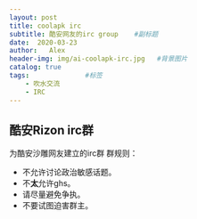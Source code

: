 ```yaml
---
layout: post
title: coolapk irc
subtitle: 酷安网友的irc group    #副标题
date:  2020-03-23
author:   Alex
header-img: img/ai-coolapk-irc.jpg   #背景图片
catalog: true
tags:              #标签
    - 吹水交流
    - IRC
---
```

## 酷安Rizon irc群
为酷安沙雕网友建立的irc群
群规则：
- 不允许讨论政治敏感话题。
- 不**太**允许ghs。
- 请尽量避免争执。
- 不要试图迫害群主。
